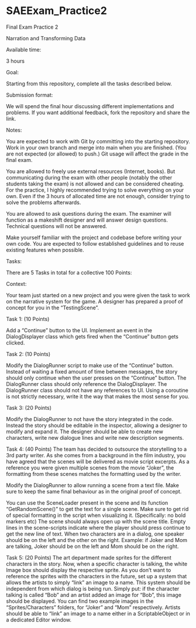 # SAEExam_Practice2

Final Exam Practice 2

Narration and Transforming Data


Available time: 

3 hours

Goal: 

Starting from this repository, complete all the tasks described below.

Submission format: 

We will spend the final hour discussing different implementations and problems. If you want additional feedback, fork the repository and share the link.

Notes:

You are expected to work with Git by committing into the starting repository. Work in your own branch and merge into main when you are finished. (You are not expected (or allowed) to push.) Git usage will affect the grade in the final exam.

You are allowed to freely use external resources (Internet, books). But communicating during the exam with other people (notably the other students taking the exam) is not allowed and can be considered cheating. 
For the practice, I highly recommended trying to solve everything on your own. Even if the 3 hours of allocated time are not enough, consider trying to solve the problems afterwards.

You are allowed to ask questions during the exam. The examiner will function as a makeshift designer and will answer design questions. Technical questions will not be answered.

Make yourself familiar with the project and codebase before writing your own code. You are expected to follow established guidelines and to reuse existing features when possible.



Tasks:

There are 5 Tasks in total for a collective 100 Points:

Context:

Your team just started on a new project and you were given the task to work on the narrative system for the game. A designer has prepared a proof of concept for you in the “TestingScene”.

Task 1: (10 Points)

Add a “Continue” button to the UI. Implement an event in the DialogDisplayer class which gets fired when the “Continue” button gets clicked.

Task 2: (10 Points)

Modify the DialogRunner script to make use of the “Continue” button. Instead of waiting a fixed amount of time between messages, the story should only continue when the user presses on the “Continue” button. 
The DialogRunner class should only reference the DialogDisplayer.
The DialogRunner class should not have any references to UI.
Using a coroutine is not strictly necessary, write it the way that makes the most sense for you.

Task 3: (20 Points)

Modify the DialogRunner to not have the story integrated in the code. 
Instead the story should be editable in the inspector, allowing a designer to modify and expand it. The designer should be able to create new characters, write new dialogue lines and write new description segments. 














Task 4: (40 Points)
The team has decided to outsource the storytelling to a 3rd party writer. As she comes from a background in the film industry, you have agreed that the scenes will be delivered as movie script excerpts. As a reference you were given multiple scenes from the movie “Joker”, the formatting from these scenes matches the formatting used by the writer.

Modify the DialogRunner to allow running a scene from a text file. Make sure to keep the same final behaviour as in the original proof of concept.

You can use the SceneLoader present in the scene and its function “GetRandomScene()” to get the text for a single scene.
Make sure to get rid of special formatting in the script when visualizing it. (Specifically: no bold markers etc)
The scene should always open up with the scene title. Empty lines in the scene-scripts indicate where the player should press continue to get the new line of text.
When two characters are in a dialog, one speaker should be on the left and the other on the right. Example: if Joker and Mom are talking, Joker should be on the left and Mom should be on the right.


Task 5: (20 Points)
The art department made sprites for the different characters in the story. Now, when a specific character is talking, the white Image box should display the respective sprite.
As you don’t want to reference the sprites with the characters in the future, set up a system that allows the artists to simply “link” an image to a name. This system should be independent from which dialog is being run. Simply put: if the character talking is called “Bob” and an artist added an image for “Bob”, this image should be displayed.
You can find two example images in the “Sprites/Characters” folders, for “Joker” and “Mom” respectively.
Artists should be able to “link” an image to a name either in a ScriptableObject or in a dedicated Editor window.
